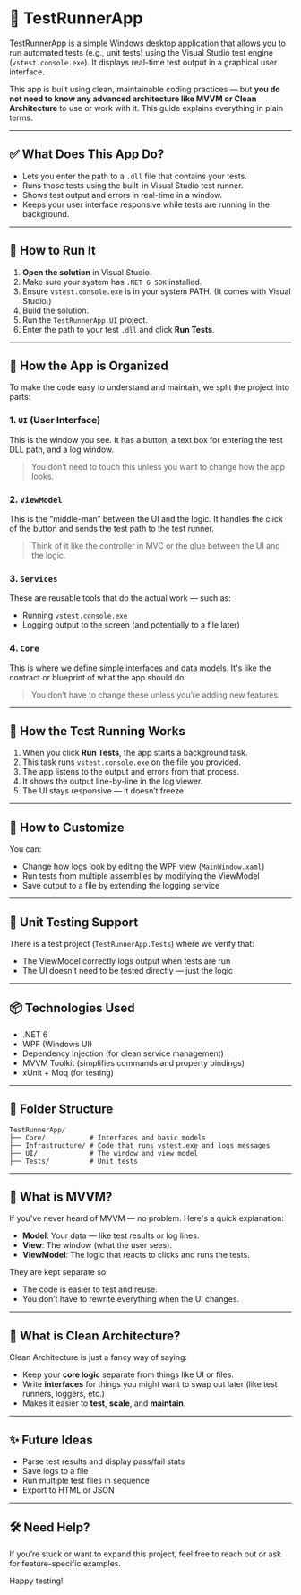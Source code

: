 # 🧪 TestRunnerApp

TestRunnerApp is a simple Windows desktop application that allows you to run automated tests (e.g., unit tests) using the Visual Studio test engine (`vstest.console.exe`). It displays real-time test output in a graphical user interface.

This app is built using clean, maintainable coding practices — but **you do not need to know any advanced architecture like MVVM or Clean Architecture** to use or work with it. This guide explains everything in plain terms.

---

## ✅ What Does This App Do?

- Lets you enter the path to a `.dll` file that contains your tests.
- Runs those tests using the built-in Visual Studio test runner.
- Shows test output and errors in real-time in a window.
- Keeps your user interface responsive while tests are running in the background.

---

## 🚀 How to Run It

1. **Open the solution** in Visual Studio.
2. Make sure your system has `.NET 6 SDK` installed.
3. Ensure `vstest.console.exe` is in your system PATH. (It comes with Visual Studio.)
4. Build the solution.
5. Run the `TestRunnerApp.UI` project.
6. Enter the path to your test `.dll` and click **Run Tests**.

---

## 🧱 How the App is Organized

To make the code easy to understand and maintain, we split the project into parts:

### 1. `UI` (User Interface)

This is the window you see. It has a button, a text box for entering the test DLL path, and a log window.

> You don’t need to touch this unless you want to change how the app looks.

### 2. `ViewModel`

This is the “middle-man” between the UI and the logic. It handles the click of the button and sends the test path to the test runner.

> Think of it like the controller in MVC or the glue between the UI and the logic.

### 3. `Services`

These are reusable tools that do the actual work — such as:

- Running `vstest.console.exe`
- Logging output to the screen (and potentially to a file later)

### 4. `Core`

This is where we define simple interfaces and data models. It's like the contract or blueprint of what the app should do.

> You don’t have to change these unless you’re adding new features.

---

## 🧪 How the Test Running Works

1. When you click **Run Tests**, the app starts a background task.
2. This task runs `vstest.console.exe` on the file you provided.
3. The app listens to the output and errors from that process.
4. It shows the output line-by-line in the log viewer.
5. The UI stays responsive — it doesn’t freeze.

---

## 🔧 How to Customize

You can:
- Change how logs look by editing the WPF view (`MainWindow.xaml`)
- Run tests from multiple assemblies by modifying the ViewModel
- Save output to a file by extending the logging service

---

## 🧪 Unit Testing Support

There is a test project (`TestRunnerApp.Tests`) where we verify that:
- The ViewModel correctly logs output when tests are run
- The UI doesn’t need to be tested directly — just the logic

---

## 📦 Technologies Used

- .NET 6
- WPF (Windows UI)
- Dependency Injection (for clean service management)
- MVVM Toolkit (simplifies commands and property bindings)
- xUnit + Moq (for testing)

---

## 📁 Folder Structure

```plaintext
TestRunnerApp/
├── Core/           # Interfaces and basic models
├── Infrastructure/ # Code that runs vstest.exe and logs messages
├── UI/             # The window and view model
├── Tests/          # Unit tests
```

---

## 🙋 What is MVVM?

If you’ve never heard of MVVM — no problem. Here's a quick explanation:

- **Model**: Your data — like test results or log lines.
- **View**: The window (what the user sees).
- **ViewModel**: The logic that reacts to clicks and runs the tests.

They are kept separate so:
- The code is easier to test and reuse.
- You don’t have to rewrite everything when the UI changes.

---

## 🙋 What is Clean Architecture?

Clean Architecture is just a fancy way of saying:

- Keep your **core logic** separate from things like UI or files.
- Write **interfaces** for things you might want to swap out later (like test runners, loggers, etc.)
- Makes it easier to **test**, **scale**, and **maintain**.

---

## ✨ Future Ideas

- Parse test results and display pass/fail stats
- Save logs to a file
- Run multiple test files in sequence
- Export to HTML or JSON

---

## 🛠️ Need Help?

If you’re stuck or want to expand this project, feel free to reach out or ask for feature-specific examples.

Happy testing!
